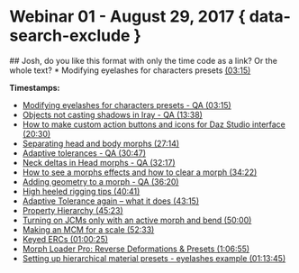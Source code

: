 # Webinar 01 - August 29, 2017 { data-search-exclude }

<div class="responsive-container"><div id="player"></div></div>
<script>
  var tag = document.createElement('script');
  tag.src = "https://www.youtube.com/iframe_api";
  var firstScriptTag = document.getElementsByTagName('script')[0];
  firstScriptTag.parentNode.insertBefore(tag, firstScriptTag);
  var player;
  function onYouTubeIframeAPIReady() {
    player = new YT.Player('player', {
      videoId: 'vkNucCvoMbg',
    });
  }
  function setCurrentTime(slideNum) {
    var object = [ 195, 818 , 1230, 1634, 1847, 1937, 2062, 2180, 2441 ,2595, 2723, 3000, 3153,3625, 4015, 4425];
    player.seekTo(object[slideNum]);
  }
</script>
## Josh, do you like this format with only the time code as a link? Or the whole text? 
* Modifying eyelashes for characters presets <a href="javascript:void(0);" onclick="setCurrentTime(0)">(03:15)</a>

<strong>Timestamps:</strong>
<ul>
 	<li><a href="javascript:void(0);" onclick="setCurrentTime(0)">Modifying eyelashes for characters presets - QA (03:15)</a></li>
 	<li><a href="javascript:void(0);" onclick="setCurrentTime(1)">Objects not casting shadows in Iray - QA (13:38)</a></li>
 	<li><a href="javascript:void(0);" onclick="setCurrentTime(2)">How to make custom action buttons and icons for Daz Studio interface (20:30)</a></li>
    <li><a href="javascript:void(0);" onclick="setCurrentTime(3)">Separating head and body morphs (27:14)</a></li>
    <li><a href="javascript:void(0);" onclick="setCurrentTime(4)">Adaptive tolerances - QA (30:47)</a></li>
    <li><a href="javascript:void(0);" onclick="setCurrentTime(5)">Neck deltas in Head morphs - QA (32:17)</a></li>
    <li><a href="javascript:void(0);" onclick="setCurrentTime(6)">How to see a morphs effects and how to clear a morph (34:22)</a></li>
    <li><a href="javascript:void(0);" onclick="setCurrentTime(7)">Adding geometry to a morph - QA (36:20)</a></li>
    <li><a href="javascript:void(0);" onclick="setCurrentTime(8)">High heeled rigging tips (40:41)</a></li>
    <li><a href="javascript:void(0);" onclick="setCurrentTime(9)">Adaptive Tolerance again – what it does (43:15)</a></li>
    <li><a href="javascript:void(0);" onclick="setCurrentTime(10)">Property Hierarchy (45:23)</a></li>
    <li><a href="javascript:void(0);" onclick="setCurrentTime(11)">Turning on JCMs only with an active morph and bend (50:00)</a></li>
    <li><a href="javascript:void(0);" onclick="setCurrentTime(12)">Making an MCM for a scale (52:33) </a></li>
    <li><a href="javascript:void(0);" onclick="setCurrentTime(13)">Keyed ERCs (01:00:25)</a></li>
    <li><a href="javascript:void(0);" onclick="setCurrentTime(14)">Morph Loader Pro: Reverse Deformations & Presets (1:06:55)</a></li>
    <li><a href="javascript:void(0);" onclick="setCurrentTime(15)">Setting up hierarchical material presets - eyelashes example (01:13:45)</a></li>
</ul>

